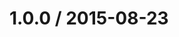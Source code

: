 <!--mdast setext-->

<!--lint disable no-multiple-toplevel-headings-->

1.0.0 / 2015-08-23
==================
